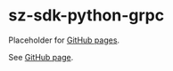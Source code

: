 # sz-sdk-python-grpc

Placeholder for [GitHub pages].

See [GitHub page].

[GitHub page]: https://garage.senzing.com/sz-sdk-python-grpc
[GitHub pages]: https://pages.github.com/
